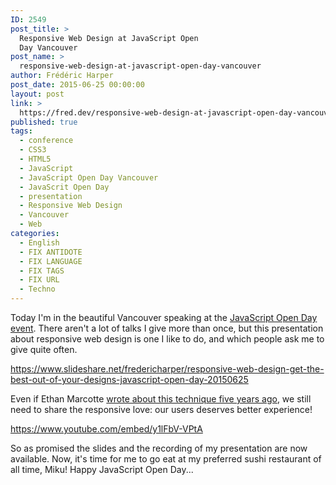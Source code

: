 ```yaml
---
ID: 2549
post_title: >
  Responsive Web Design at JavaScript Open
  Day Vancouver
post_name: >
  responsive-web-design-at-javascript-open-day-vancouver
author: Frédéric Harper
post_date: 2015-06-25 00:00:00
layout: post
link: >
  https://fred.dev/responsive-web-design-at-javascript-open-day-vancouver/
published: true
tags:
  - conference
  - CSS3
  - HTML5
  - JavaScript
  - JavaScript Open Day Vancouver
  - JavaScrit Open Day
  - presentation
  - Responsive Web Design
  - Vancouver
  - Web
categories:
  - English
  - FIX ANTIDOTE
  - FIX LANGUAGE
  - FIX TAGS
  - FIX URL
  - Techno
---
```

Today I'm in the beautiful Vancouver speaking at the <a title="JavaScript Open Day Vancouver website" href="https://www.lighthouselabs.ca/" target="_blank" rel="noopener noreferrer">JavaScript Open Day event</a>. There aren't a lot of talks I give more than once, but this presentation about responsive web design is one I like to do, and which people ask me to give quite often.

https://www.slideshare.net/fredericharper/responsive-web-design-get-the-best-out-of-your-designs-javascript-open-day-20150625

Even if Ethan Marcotte <a title="Responsive Web Design article from Ethan Marcotte on A List Apart" href="https://www.alistapart.com/articles/responsive-web-design/" target="_blank" rel="noopener noreferrer">wrote about this technique five years ago</a>, we still need to share the responsive love: our users deserves better experience!

https://www.youtube.com/embed/y1lFbV-VPtA

So as promised the slides and the recording of my presentation are now available. Now, it's time for me to go eat at my preferred sushi restaurant of all time, Miku! Happy JavaScript Open Day...